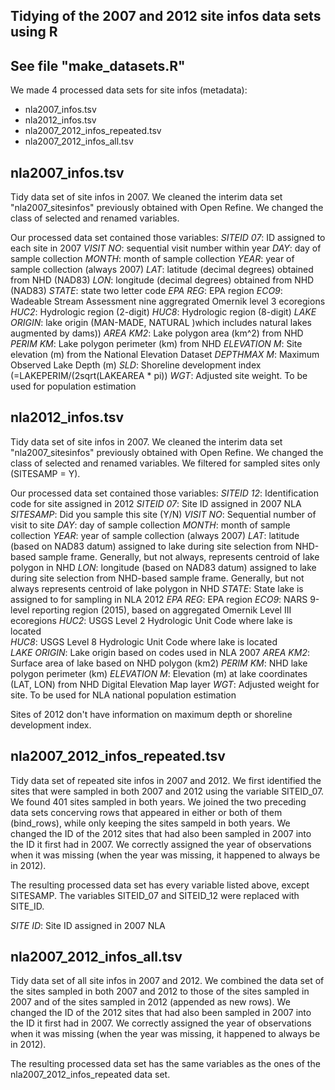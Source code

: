 ## Tidying of the 2007 and 2012 site infos data sets using R 
## See file "make_datasets.R"

We made 4 processed data sets for site infos (metadata):
- nla2007_infos.tsv
- nla2012_infos.tsv
- nla2007_2012_infos_repeated.tsv
- nla2007_2012_infos_all.tsv


## nla2007_infos.tsv ##

Tidy data set of site infos in 2007. We cleaned the interim data set "nla2007_sitesinfos" previously obtained with Open Refine. We changed the class of selected and renamed variables. 

Our processed data set contained those variables:
_SITEID 07_: ID assigned to each site in 2007
_VISIT NO_: sequential visit number within year
_DAY_: day of sample collection
_MONTH_: month of sample collection
_YEAR_: year of sample collection (always 2007)
_LAT_: latitude (decimal degrees) obtained from NHD (NAD83)
_LON_: longitude (decimal degrees) obtained from NHD (NAD83)
_STATE_: state two letter code
_EPA REG_: EPA region
_ECO9_: Wadeable Stream Assessment nine aggregrated Omernik level 3 ecoregions
_HUC2_: Hydrologic region (2-digit)
_HUC8_: Hydrologic region (8-digit)
_LAKE ORIGIN_: lake origin (MAN-MADE, NATURAL )which includes natural lakes augmented by dams))
_AREA KM2_: Lake polygon area (km^2) from NHD 
_PERIM KM_: Lake polygon perimeter (km) from NHD
_ELEVATION M_: Site elevation (m) from the National Elevation Dataset
_DEPTHMAX M_: Maximum Observed Lake Depth (m)
_SLD_: Shoreline development index (=LAKEPERIM/(2sqrt(LAKEAREA * pi))
_WGT_: Adjusted site weight. To be used for population estimation




## nla2012_infos.tsv ##

Tidy data set of site infos in 2007. We cleaned the interim data set "nla2007_sitesinfos" previously obtained with Open Refine. We changed the class of selected and renamed variables. We filtered for sampled sites only (SITESAMP = Y).

Our processed data set contained those variables:
_SITEID 12_: Identification code for site assigned in 2012
_SITEID 07_: Site ID assigned in 2007 NLA
_SITESAMP_: Did you sample this site (Y/N)
_VISIT NO_: Sequential number of visit to site
_DAY_: day of sample collection
_MONTH_: month of sample collection
_YEAR_: year of sample collection (always 2007)
_LAT_: latitude (based on NAD83 datum) assigned to lake during site selection from NHD-based sample frame. Generally, but not always, represents centroid of lake polygon in NHD
_LON_: longitude (based on NAD83 datum) assigned to lake during site selection from NHD-based sample frame. Generally, but not always represents centroid of lake polygon in NHD
_STATE_: State lake is assigned to for sampling in NLA 2012	
_EPA REG_: EPA region
_ECO9_: NARS 9-level reporting region (2015), based on aggregated Omernik Level III ecoregions
_HUC2_: USGS Level 2 Hydrologic Unit Code where lake is located			
_HUC8_: USGS Level 8 Hydrologic Unit Code where lake is located		
_LAKE ORIGIN_: Lake origin based on codes used in NLA 2007
_AREA KM2_: Surface area of lake based on NHD polygon (km2)
_PERIM KM_: NHD lake polygon perimeter (km)
_ELEVATION M_: Elevation (m) at lake coordinates (LAT, LON) from NHD Digital Elevation Map layer
_WGT_: Adjusted weight for site. To be used for NLA national population estimation	

Sites of 2012 don't have information on maximum depth or shoreline development index. 


## nla2007_2012_infos_repeated.tsv ##

Tidy data set of repeated site infos in 2007 and 2012. We first identified the sites that were sampled in both 2007 and 2012 using the variable SITEID_07. We found 401 sites sampled in both years. We joined the two preceding data sets concerving rows that appeared in either or both of them (bind_rows), while only keeping the sites sampeld in both years. We changed the ID of the 2012 sites that had also been sampled in 2007 into the ID it first had in 2007. We correctly assigned the year of observations when it was missing (when the year was missing, it happened to always be in 2012). 

The resulting processed data set has every variable listed above, except SITESAMP. The variables SITEID_07 and SITEID_12 were replaced with SITE_ID.

_SITE ID_: Site ID assigned in 2007 NLA


## nla2007_2012_infos_all.tsv ##

Tidy data set of all site infos in 2007 and 2012. We combined the data set of the sites sampled in both 2007 and 2012 to those of the sites sampled in 2007 and of the sites sampled in 2012 (appended as new rows). We changed the ID of the 2012 sites that had also been sampled in 2007 into the ID it first had in 2007. We correctly assigned the year of observations when it was missing (when the year was missing, it happened to always be in 2012). 

The resulting processed data set has the same variables as the ones of the nla2007_2012_infos_repeated data set. 
